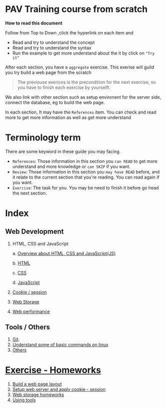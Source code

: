 # PAV Training course from scratch


__**How to read this document**__

Follow from Top to Down ,click the hyperlink on each item and
- Read and try to understand the concept
- Read and try to understand the syntax
- Run the example to get more understand about the it by click on `"Try it"`

After each section, you have a `aggregate` exercise. This exerise will guild you try build a web page from the scratch

> The previouse exerices is the precondition for the next exercise, so you have to finish each exercise by yourselft.

We also link with other section such as setup environent for the server side, connect the database, eg to build the web page.

In each section, It may have the `References` item. You can check and read more to get more information as well as get more understand

# Terminology term
There are some keyword in these guide you may facing.
- `References`: Those information in this section you `can READ` to get more understand and more knowledge or `can SKIP` if you want.
- `Review`: Those information in this section you `may have READ` before, and it relate to the current section that you're reading. You can read again if you want.
- `Exercise`: The task for you. You may be need to finish it before go head the next section.


# Index

## Web Development

1. HTML, CSS and JavaScript

    a. [Overview about HTML, CSS and JavaScript(JS)](./docs/html-cs-js/overview.md)

    b. [HTML](./docs/html-cs-js/html.md)

    c. [CSS](./docs/html-cs-js/css.md)

    d. [JavaScript](./docs/html-cs-js/js.md)
2. [Cookie / session](./docs/cookie-session/readme.md)
3. [Web Storage](./docs/storage/readme.md)
4. [Web performance]()

## Tools / Others
1. [Git](./docs/tools/readme.md#11-what-is-git).
2. [Understand some of basic commands on linux](./docs/tools/readme.md#2-basic-linux-commands)
3. [Others](docs/tools/readme.md#3-others)

# [Exercise - Homeworks](./exercises/readme.md)
1. [Build a web page layout](./exercises/tut1.md)
2. [Setup web server and apply cookie - session](./exercises/tut2.md)
3. [Web storage homeworks](./exercises/tut3.md)
4. [Using tools](./exercises/tut4.md)

